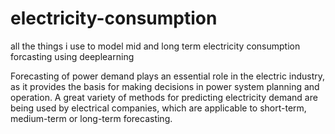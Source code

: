 
# electricity-consumption
all the things i use to model mid and long term electricity consumption forcasting using deeplearning

Forecasting of power demand plays an essential role in the electric industry, as it provides the basis for making decisions in power system planning and operation.  A great variety of methods for predicting electricity demand are being used by electrical companies, which are applicable to short-term, medium-term or long-term forecasting.

